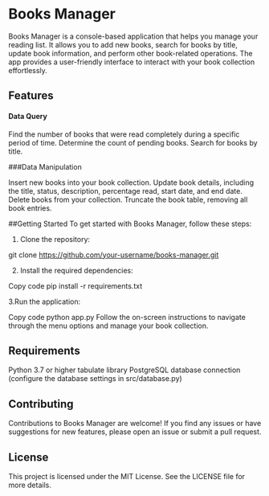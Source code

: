 # Books Manager
Books Manager is a console-based application that helps you manage your reading list. It allows you to add new books, search for books by title, update book information, and perform other book-related operations. The app provides a user-friendly interface to interact with your book collection effortlessly.

## Features

#### Data Query

Find the number of books that were read completely during a specific period of time.
Determine the count of pending books.
Search for books by title.

###Data Manipulation

Insert new books into your book collection.
Update book details, including the title, status, description, percentage read, start date, and end date.
Delete books from your collection.
Truncate the book table, removing all book entries.

##Getting Started
To get started with Books Manager, follow these steps:

1. Clone the repository:

git clone https://github.com/your-username/books-manager.git

2. Install the required dependencies:

Copy code
pip install -r requirements.txt

3.Run the application:

Copy code
python app.py
Follow the on-screen instructions to navigate through the menu options and manage your book collection.

## Requirements
Python 3.7 or higher
tabulate library
PostgreSQL database connection (configure the database settings in src/database.py)

## Contributing
Contributions to Books Manager are welcome! If you find any issues or have suggestions for new features, please open an issue or submit a pull request.

## License
This project is licensed under the MIT License. See the LICENSE file for more details.





